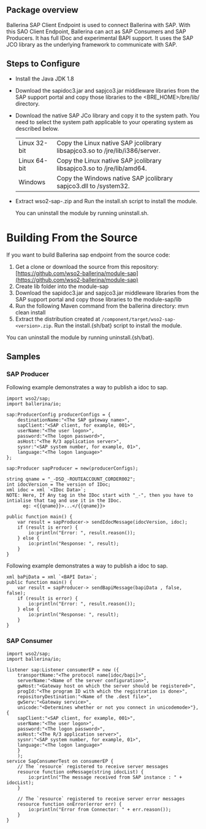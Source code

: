 ## Package overview

Ballerina SAP Client Endpoint is used to connect Ballerina with SAP. With this SAO Client Endpoint, Ballerina can act as SAP Consumers and SAP Producers.
It has full IDoc and experimental BAPI support. It uses the SAP JCO library as the underlying framework to communicate with SAP. 

## Steps to Configure

 * Install the Java JDK 1.8
 * Download the sapidoc3.jar and sapjco3.jar middleware libraries from the SAP support portal and copy those libraries 
   to the <BRE_HOME>/bre/lib/ directory.
 * Download the native SAP JCo library and copy it to the system path. You need to select the system path applicable 
   to your operating system as described below.
    
    <table class="tg">
      <tr>
        <td class="tg-yw4l">Linux 32-bit</td>
        <td class="tg-yw4l">Copy the Linux native SAP jcolibrary libsapjco3.so to <JDK_HOME>/jre/lib/i386/server.</td>
      </tr>
      <tr>
        <td class="tg-yw4l">Linux 64-bit</td>
        <td class="tg-yw4l">Copy the Linux native SAP jcolibrary libsapjco3.so to <JDK_HOME>/jre/lib/amd64.</td>
      </tr>
      <tr>
        <td class="tg-yw4l">Windows</td>
        <td class="tg-yw4l">Copy the Windows native SAP jcolibrary sapjco3.dll to <WINDOWS_HOME>/system32.
        </td>
      </tr>
    </table>
    
 * Extract wso2-sap-<version>.zip and  Run the install.sh script to install the module.
  
   You can uninstall the module by running uninstall.sh.

Building From the Source
==================================
If you want to build Ballerina sap endpoint from the source code:

1. Get a clone or download the source from this repository:
    [https://github.com/wso2-ballerina/module-sap](https://github.com/wso2-ballerina/module-sap)
2. Create lib folder into the module-sap 
3. Download the sapidoc3.jar and sapjco3.jar middleware libraries from the SAP support portal and copy those 
   libraries to the module-sap/lib
4. Run the following Maven command from the ballerina directory:
    mvn clean install
5. Extract the distribution created at `/component/target/wso2-sap-<version>.zip`. Run the install.{sh/bat} script to install the module.

You can uninstall the module by running uninstall.{sh/bat}.    
    
   
## Samples

### SAP Producer

Following example demonstrates a way to publish a idoc to sap.

```ballerina
import wso2/sap;
import ballerina/io;

sap:ProducerConfig producerConfigs = {
    destinationName:"<The SAP gateway name>",
    sapClient:"<SAP client, for example, 001>",
    userName:"<The user logon>",
    password:"<The logon password>",
    asHost:"<The R/3 application server>",
    sysnr:"<SAP system number, for example, 01>",
    language:"<The logon language>"
};

sap:Producer sapProducer = new(producerConfigs);

string qname = "_-DSD_-ROUTEACCOUNT_CORDER002";
int idocVersion = The version of IDoc;
xml idoc = xml `<IDoc Data>`; 
NOTE: Here, If Any tag in the IDoc start with "_-", then you have to intialise that tag and use it in the IDoc. 
      eg: <{{qname}}>...</{{qname}}>  

public function main() {
    var result = sapProducer-> sendIdocMessage(idocVersion, idoc);
    if (result is error) {
        io:println("Error: ", result.reason());
    } else {
        io:println("Response: ", result);
    }
}
````

Following example demonstrates a way to publish a idoc to sap.

```ballerina
xml baPiData = xml `<BAPI Data>`;
public function main() {
    var result = sapProducer-> sendBapiMessage(bapiData , false, false);
    if (result is error) {
        io:println("Error: ", result.reason());
    } else {
        io:println("Response: ", result);
    }
}
```

### SAP Consumer

```ballerina
import wso2/sap;
import ballerina/io;

listener sap:Listener consumerEP = new ({
    transportName:"<The protocol name[idoc/bapi]>",
    serverName:"<Name of the server configuration>",
    gwHost:"<Gateway host on which the server should be registered>",
    progId:"<The program ID with which the registration is done>",
    repositoryDestination:"<Name of the .dest file>",
    gwServ:"<Gateway service>",
    unicode:"<Determines whether or not you connect in unicodemode>"}, {
    sapClient:"<SAP client, for example, 001>",
    userName:"<The user logon>",
    password:"<The logon password>",
    asHost:"<The R/3 application server>",
    sysnr:"<SAP system number, for example, 01>",
    language:"<The logon language>"
    }
    );
service SapConsumerTest on consumerEP {
    // The `resource` registered to receive server messages
    resource function onMessage(string idocList) {
        io:println("The message received from SAP instance : " + idocList);
    }

    // The `resource` registered to receive server error messages
    resource function onError(error err) {
        io:println("Error from Connector: " + err.reason());
    }
}
```
